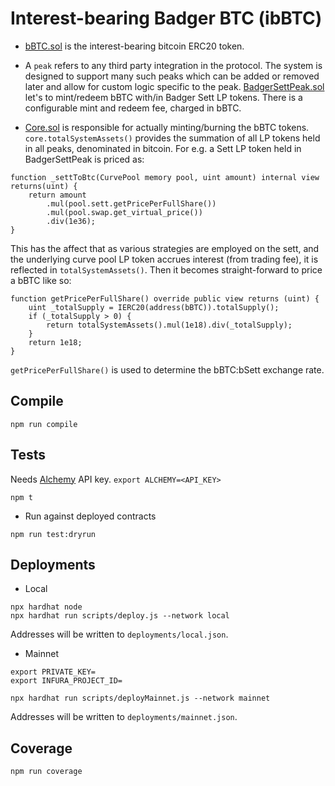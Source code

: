 # Interest-bearing Badger BTC (ibBTC)

- [bBTC.sol](./contracts/bBTC.sol) is the interest-bearing bitcoin ERC20 token.

- A `peak` refers to any third party integration in the protocol. The system is designed to support many such peaks which can be added or removed later and allow for custom logic specific to the peak. [BadgerSettPeak.sol](./contracts/BadgerSettPeak.sol) let's to mint/redeem bBTC with/in Badger Sett LP tokens. There is a configurable mint and redeem fee, charged in bBTC.

- [Core.sol](./contracts/Core.sol) is responsible for actually minting/burning the bBTC tokens. `core.totalSystemAssets()` provides the summation of all LP tokens held in all peaks, denominated in bitcoin. For e.g. a Sett LP token held in BadgerSettPeak is priced as:
```
function _settToBtc(CurvePool memory pool, uint amount) internal view returns(uint) {
    return amount
        .mul(pool.sett.getPricePerFullShare())
        .mul(pool.swap.get_virtual_price())
        .div(1e36);
}
```
This has the affect that as various strategies are employed on the sett, and the underlying curve pool LP token accrues interest (from trading fee), it is reflected in `totalSystemAssets()`. Then it becomes straight-forward to price a bBTC like so:
```
function getPricePerFullShare() override public view returns (uint) {
    uint _totalSupply = IERC20(address(bBTC)).totalSupply();
    if (_totalSupply > 0) {
        return totalSystemAssets().mul(1e18).div(_totalSupply);
    }
    return 1e18;
}
```
`getPricePerFullShare()` is used to determine the bBTC:bSett exchange rate.

## Compile
```
npm run compile
```

## Tests
Needs [Alchemy](alchemyapi.io) API key. `export ALCHEMY=<API_KEY>`
```
npm t
```
- Run against deployed contracts
```
npm run test:dryrun
```

## Deployments

- Local
```
npx hardhat node
npx hardhat run scripts/deploy.js --network local
```
Addresses will be written to `deployments/local.json`.

- Mainnet
```
export PRIVATE_KEY=
export INFURA_PROJECT_ID=

npx hardhat run scripts/deployMainnet.js --network mainnet
```
Addresses will be written to `deployments/mainnet.json`.

## Coverage
```
npm run coverage
```
